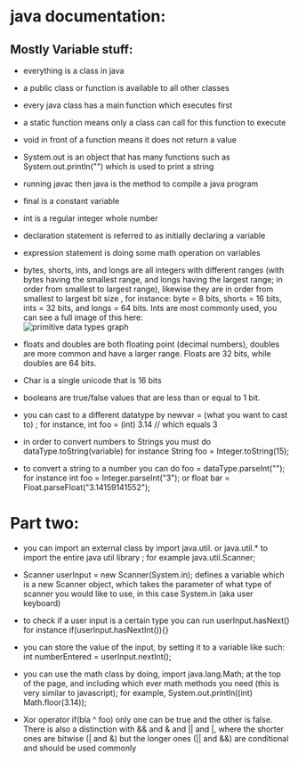 # java documentation:



## Mostly Variable stuff:

* everything is a class in java

* a public class or function is available to all other classes 

* every java class has a main function which executes first

* a static function means only a class can call for this function to execute

* void in front of a function means it does not return a value

* System.out is an object that has many functions such as System.out.println("") which is used to print a string

* running javac <filename> then java <filename> is the method to compile a java program

* final is a constant variable

* int is a regular integer whole number

* declaration statement is referred to as initially declaring a variable

* expression statement is doing some math operation on variables

* bytes, shorts, ints, and longs are all integers with different ranges (with bytes having the smallest range, and 
longs having the largest range; in order from smallest to largest range), likewise they are in order from smallest to largest bit size
, for instance: byte = 8 bits, shorts = 16 bits, ints = 32 bits, and longs = 64 bits. Ints are most commonly used, 
you can see a full image of this here: <br/> ![primitive data types graph](http://xoax.net/web/crs/java/lessons/Lesson3/Image1.png)

* floats and doubles are both floating point (decimal numbers), doubles are more common and have a larger range. 
Floats are 32 bits, while doubles are 64 bits. 

* Char is a single unicode that is 16 bits

* booleans are true/false values that are less than or equal to 1 bit.

* you can cast to a different datatype by newvar = (what you want to cast to) <old var>; for instance, int foo = (int) 3.14 // which equals 3

* in order to convert numbers to Strings you must do dataType.toString(variable) for instance String foo =  Integer.toString(15);

* to convert a string to a number you can do foo = dataType.parseInt("<number>"); for instance int foo = Integer.parseInt("3"); or float bar = Float.parseFloat("3.14159141552");


# Part two:

* you can import an external class by import java.util.<classname> or java.util.* to import the entire java util library
; for example java.util.Scanner;
*  Scanner userInput = new Scanner(System.in); defines a variable which is a new Scanner object, which takes the parameter of what type of scanner you would like to use, in this case System.in (aka user keyboard)

* to check if a user input is a certain type you can run userInput.hasNext<data type>()  for instance if(userInput.hasNextInt()){}

* you can store the value of the input, by setting it to a variable like such: int numberEntered = userInput.nextInt();

* you can use the math class by doing, import java.lang.Math; at the top of the page, and including which ever math methods you need (this is very similar to javascript); for example, System.out.println((int) Math.floor(3.14));

* Xor operator if(bla ^ foo) only one can be true and the other is false. There is also a distinction with && and & and || and |, where the shorter ones are bitwise (| and &)  but the longer ones (|| and &&) are conditional and should be used commonly
